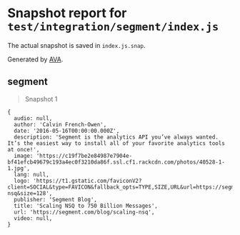 # Snapshot report for `test/integration/segment/index.js`

The actual snapshot is saved in `index.js.snap`.

Generated by [AVA](https://avajs.dev).

## segment

> Snapshot 1

    {
      audio: null,
      author: 'Calvin French-Owen',
      date: '2016-05-16T00:00:00.000Z',
      description: 'Segment is the analytics API you’ve always wanted. It’s the easiest way to install all of your favorite analytics tools at once!',
      image: 'https://c19f7be2e84987e7904e-bf41efcb49679c193a4ec0f3210da86f.ssl.cf1.rackcdn.com/photos/40528-1-1.jpg',
      lang: null,
      logo: 'https://t1.gstatic.com/faviconV2?client=SOCIAL&type=FAVICON&fallback_opts=TYPE,SIZE,URL&url=https://segment.com/blog/scaling-nsq&size=128',
      publisher: 'Segment Blog',
      title: 'Scaling NSQ to 750 Billion Messages',
      url: 'https://segment.com/blog/scaling-nsq',
      video: null,
    }
